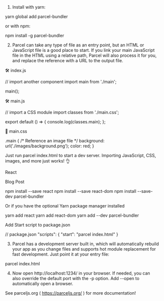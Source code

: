 
1. Install with yarn:

yarn global add parcel-bundler

or with npm:

npm install -g parcel-bundler

2. Parcel can take any type of file as an entry point, but an HTML or JavaScript file is a good place to start. If you link your main JavaScript file in the HTML using a relative path, Parcel will also process it for you, and replace the reference with a URL to the output file.

<html>
<body>
  <script src="./index.js"></script>
</body>
</html>


🛠 index.js

// import another component
import main from './main';

main();


🛠 main.js

// import a CSS module
import classes from './main.css';

export default () => {
  console.log(classes.main);
};


💅 main.css

.main {
  /* Reference an image file */
  background: url('./images/background.png');
  color: red;
}

Just run parcel index.html to start a dev server. Importing JavaScript, CSS, images, and more just works! 👌 

React

Blog Post

npm install --save react
npm install --save react-dom
npm install --save-dev parcel-bundler

Or if you have the optional Yarn package manager installed

yarn add react
yarn add react-dom
yarn add --dev parcel-bundler

Add Start script to package.json

// package.json
"scripts": {
  "start": "parcel index.html"
}


3. Parcel has a development server built in, which will automatically rebuild your app as you change files and supports hot module replacement for fast development. Just point it at your entry file:

parcel index.html

4. Now open http://localhost:1234/ in your browser. If needed, you can also override the default port with the -p option. Add --open to automatically open a browser.

See parceljs.org ( https://parceljs.org/ ) for more documentation!
